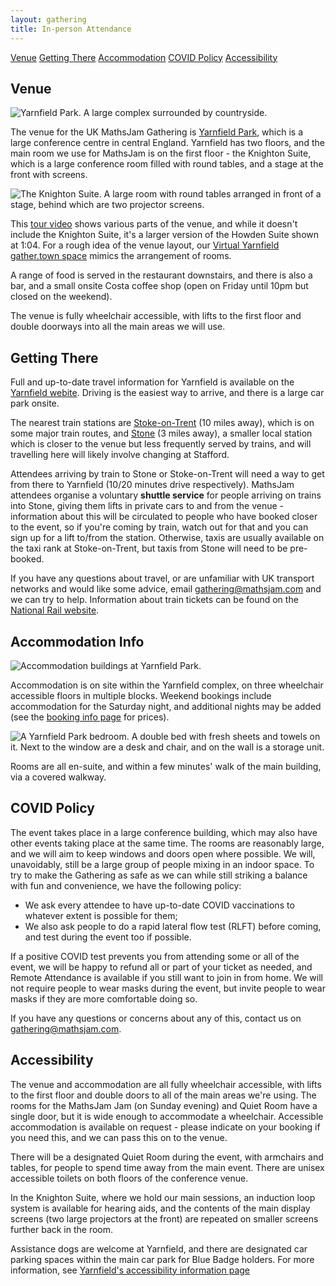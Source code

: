```yaml
---
layout: gathering
title: In-person Attendance
---
```


<div class='minimenu'>
<a href='#venue'>Venue</a>
<a href='#travel'>Getting There</a>
<a href='#accommodation'>Accommodation</a>
<a href='#covid'>COVID Policy</a>
<a href='#accessibility'>Accessibility</a>
</div>

<h2 id="venue">Venue</h2>

![Yarnfield Park. A large complex surrounded by countryside.](../../images/yarnfield-park.jpeg)

The venue for the UK MathsJam Gathering is [Yarnfield Park](https://www.yarnfieldpark.com/), which is a large conference centre in central England. Yarnfield has two floors, and the main room we use for MathsJam is on the first floor - the Knighton Suite, which is a large conference room filled with round tables, and a stage at the front with screens.

![The Knighton Suite. A large room with round tables arranged in front of a stage, behind which are two projector screens.](../../images/knighton.jpeg)

This [tour video](https://www.youtube.com/watch?v=YQNhWZAWJqg&t=2s) shows various parts of the venue, and while it doesn't include the Knighton Suite, it's a larger version of the Howden Suite shown at 1:04. For a rough idea of the venue layout, our [Virtual Yarnfield gather.town space](https://app.gather.town/app/MTCdhLpepRbaogJV/virtual-yarnfield) mimics the arrangement of rooms.

A range of food is served in the restaurant downstairs, and there is also a bar, and a small onsite Costa coffee shop (open on Friday until 10pm but closed on the weekend).

The venue is fully wheelchair accessible, with lifts to the first floor and double doorways into all the main areas we will use.

<h2 id="travel">Getting There</h2>

Full and up-to-date travel information for Yarnfield is available on the [Yarnfield webite](https://www.yarnfieldpark.com/contact/location-and-travel). Driving is the easiest way to arrive, and there is a large car park onsite.

The nearest train stations are [Stoke-on-Trent](https://www.nationalrail.co.uk/stations/stoke-on-trent/) (10 miles away), which is on some major train routes, and [Stone](https://www.nationalrail.co.uk/stations/stone-staffs/) (3 miles away), a smaller local station which is closer to the venue but less frequently served by trains, and will travelling here will likely involve changing at Stafford. 

Attendees arriving by train to Stone or Stoke-on-Trent will need a way to get from there to Yarnfield (10/20 minutes drive respectively). MathsJam attendees organise a voluntary **shuttle service** for people arriving on trains into Stone, giving them lifts in private cars to and from the venue - information about this will be circulated to people who have booked closer to the event, so if you're coming by train, watch out for that and you can sign up for a lift to/from the station. Otherwise, taxis are usually available on the taxi rank at Stoke-on-Trent, but taxis from Stone will need to be pre-booked.

If you have any questions about travel, or are unfamiliar with UK transport networks and would like some advice, email gathering@mathsjam.com and we can try to help. Information about train tickets can be found on the [National Rail website](https://www.nationalrail.co.uk/tickets-railcards-and-offers/ticket-types/).

<h2 id="accommodation">Accommodation Info</h2>

![Accommodation buildings at Yarnfield Park.](../../images/accommodation.jpeg)

Accommodation is on site within the Yarnfield complex, on three wheelchair accessible floors in multiple blocks. Weekend bookings include accommodation for the Saturday night, and additional nights may be added (see the [booking info page]({{site.url}}/gathering/uk/plan-your-visit/booking) for prices). 

![A Yarnfield Park bedroom. A double bed with fresh sheets and towels on it. Next to the window are a desk and chair, and on the wall is a storage unit.](../../images/bedrooms.jpeg)

Rooms are all en-suite, and within a few minutes' walk of the main building, via a covered walkway.

<h2 id="covid">COVID Policy</h2>

The event takes place in a large conference building, which may also have other events taking place at the same time. The rooms are reasonably large, and we will aim to keep windows and doors open where possible. We will, unavoidably, still be a large group of people mixing in an indoor space. To try to make the Gathering as safe as we can while still striking a balance with fun and convenience, we have the following policy:

- We ask every attendee to have up-to-date COVID vaccinations to whatever extent is possible for them;
- We also ask people to do a rapid lateral flow test (RLFT) before coming, and test during the event too if possible.

If a positive COVID test prevents you from attending some or all of the event, we will be happy to refund all or part of your ticket as needed, and Remote Attendance is available if you still want to join in from home. We will not require people to wear masks during the event, but invite people to wear masks if they are more comfortable doing so.

If you have any questions or concerns about any of this, contact us on [gathering@mathsjam.com](mailto:gathering@mathsjam.com).

<h2 id="accessibility">Accessibility</h2>

The venue and accommodation are all fully wheelchair accessible, with lifts to the first floor and double doors to all of the main areas we're using. The rooms for the MathsJam Jam (on Sunday evening) and Quiet Room have a single door, but it is wide enough to accommodate a wheelchair. Accessible accommodation is available on request - please indicate on your booking if you need this, and we can pass this on to the venue.

There will be a designated Quiet Room during the event, with armchairs and tables, for people to spend time away from the main event. There are unisex accessible toilets on both floors of the conference venue.

In the Knighton Suite, where we hold our main sessions, an induction loop system is available for hearing aids, and the contents of the main display screens (two large projectors at the front) are repeated on smaller screens further back in the room.

Assistance dogs are welcome at Yarnfield, and there are designated car parking spaces within the main car park for Blue Badge holders. For more information, see [Yarnfield's accessibility information page](https://www.yarnfieldpark.com/about/accessibility)
